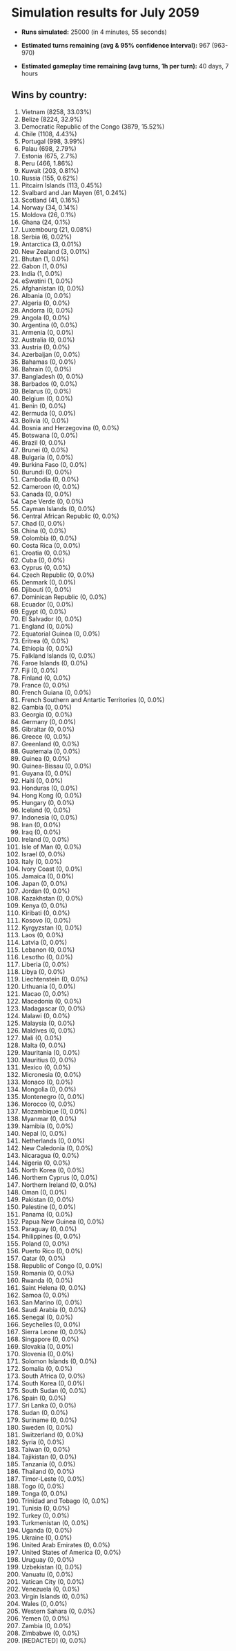 # Simulation results for July 2059

* **Runs simulated:** 25000 (in 4 minutes, 55 seconds)

* **Estimated turns remaining (avg & 95% confidence interval):** 967 (963-970)

* **Estimated gameplay time remaining (avg turns, 1h per turn):** 40 days, 7 hours

## Wins by country:
1. Vietnam (8258, 33.03%)
2. Belize (8224, 32.9%)
3. Democratic Republic of the Congo (3879, 15.52%)
4. Chile (1108, 4.43%)
5. Portugal (998, 3.99%)
6. Palau (698, 2.79%)
7. Estonia (675, 2.7%)
8. Peru (466, 1.86%)
9. Kuwait (203, 0.81%)
10. Russia (155, 0.62%)
11. Pitcairn Islands (113, 0.45%)
12. Svalbard and Jan Mayen (61, 0.24%)
13. Scotland (41, 0.16%)
14. Norway (34, 0.14%)
15. Moldova (26, 0.1%)
16. Ghana (24, 0.1%)
17. Luxembourg (21, 0.08%)
18. Serbia (6, 0.02%)
19. Antarctica (3, 0.01%)
20. New Zealand (3, 0.01%)
21. Bhutan (1, 0.0%)
22. Gabon (1, 0.0%)
23. India (1, 0.0%)
24. eSwatini (1, 0.0%)
25. Afghanistan (0, 0.0%)
26. Albania (0, 0.0%)
27. Algeria (0, 0.0%)
28. Andorra (0, 0.0%)
29. Angola (0, 0.0%)
30. Argentina (0, 0.0%)
31. Armenia (0, 0.0%)
32. Australia (0, 0.0%)
33. Austria (0, 0.0%)
34. Azerbaijan (0, 0.0%)
35. Bahamas (0, 0.0%)
36. Bahrain (0, 0.0%)
37. Bangladesh (0, 0.0%)
38. Barbados (0, 0.0%)
39. Belarus (0, 0.0%)
40. Belgium (0, 0.0%)
41. Benin (0, 0.0%)
42. Bermuda (0, 0.0%)
43. Bolivia (0, 0.0%)
44. Bosnia and Herzegovina (0, 0.0%)
45. Botswana (0, 0.0%)
46. Brazil (0, 0.0%)
47. Brunei (0, 0.0%)
48. Bulgaria (0, 0.0%)
49. Burkina Faso (0, 0.0%)
50. Burundi (0, 0.0%)
51. Cambodia (0, 0.0%)
52. Cameroon (0, 0.0%)
53. Canada (0, 0.0%)
54. Cape Verde (0, 0.0%)
55. Cayman Islands (0, 0.0%)
56. Central African Republic (0, 0.0%)
57. Chad (0, 0.0%)
58. China (0, 0.0%)
59. Colombia (0, 0.0%)
60. Costa Rica (0, 0.0%)
61. Croatia (0, 0.0%)
62. Cuba (0, 0.0%)
63. Cyprus (0, 0.0%)
64. Czech Republic (0, 0.0%)
65. Denmark (0, 0.0%)
66. Djibouti (0, 0.0%)
67. Dominican Republic (0, 0.0%)
68. Ecuador (0, 0.0%)
69. Egypt (0, 0.0%)
70. El Salvador (0, 0.0%)
71. England (0, 0.0%)
72. Equatorial Guinea (0, 0.0%)
73. Eritrea (0, 0.0%)
74. Ethiopia (0, 0.0%)
75. Falkland Islands (0, 0.0%)
76. Faroe Islands (0, 0.0%)
77. Fiji (0, 0.0%)
78. Finland (0, 0.0%)
79. France (0, 0.0%)
80. French Guiana (0, 0.0%)
81. French Southern and Antartic Territories (0, 0.0%)
82. Gambia (0, 0.0%)
83. Georgia (0, 0.0%)
84. Germany (0, 0.0%)
85. Gibraltar (0, 0.0%)
86. Greece (0, 0.0%)
87. Greenland (0, 0.0%)
88. Guatemala (0, 0.0%)
89. Guinea (0, 0.0%)
90. Guinea-Bissau (0, 0.0%)
91. Guyana (0, 0.0%)
92. Haiti (0, 0.0%)
93. Honduras (0, 0.0%)
94. Hong Kong (0, 0.0%)
95. Hungary (0, 0.0%)
96. Iceland (0, 0.0%)
97. Indonesia (0, 0.0%)
98. Iran (0, 0.0%)
99. Iraq (0, 0.0%)
100. Ireland (0, 0.0%)
101. Isle of Man (0, 0.0%)
102. Israel (0, 0.0%)
103. Italy (0, 0.0%)
104. Ivory Coast (0, 0.0%)
105. Jamaica (0, 0.0%)
106. Japan (0, 0.0%)
107. Jordan (0, 0.0%)
108. Kazakhstan (0, 0.0%)
109. Kenya (0, 0.0%)
110. Kiribati (0, 0.0%)
111. Kosovo (0, 0.0%)
112. Kyrgyzstan (0, 0.0%)
113. Laos (0, 0.0%)
114. Latvia (0, 0.0%)
115. Lebanon (0, 0.0%)
116. Lesotho (0, 0.0%)
117. Liberia (0, 0.0%)
118. Libya (0, 0.0%)
119. Liechtenstein (0, 0.0%)
120. Lithuania (0, 0.0%)
121. Macao (0, 0.0%)
122. Macedonia (0, 0.0%)
123. Madagascar (0, 0.0%)
124. Malawi (0, 0.0%)
125. Malaysia (0, 0.0%)
126. Maldives (0, 0.0%)
127. Mali (0, 0.0%)
128. Malta (0, 0.0%)
129. Mauritania (0, 0.0%)
130. Mauritius (0, 0.0%)
131. Mexico (0, 0.0%)
132. Micronesia (0, 0.0%)
133. Monaco (0, 0.0%)
134. Mongolia (0, 0.0%)
135. Montenegro (0, 0.0%)
136. Morocco (0, 0.0%)
137. Mozambique (0, 0.0%)
138. Myanmar (0, 0.0%)
139. Namibia (0, 0.0%)
140. Nepal (0, 0.0%)
141. Netherlands (0, 0.0%)
142. New Caledonia (0, 0.0%)
143. Nicaragua (0, 0.0%)
144. Nigeria (0, 0.0%)
145. North Korea (0, 0.0%)
146. Northern Cyprus (0, 0.0%)
147. Northern Ireland (0, 0.0%)
148. Oman (0, 0.0%)
149. Pakistan (0, 0.0%)
150. Palestine (0, 0.0%)
151. Panama (0, 0.0%)
152. Papua New Guinea (0, 0.0%)
153. Paraguay (0, 0.0%)
154. Philippines (0, 0.0%)
155. Poland (0, 0.0%)
156. Puerto Rico (0, 0.0%)
157. Qatar (0, 0.0%)
158. Republic of Congo (0, 0.0%)
159. Romania (0, 0.0%)
160. Rwanda (0, 0.0%)
161. Saint Helena (0, 0.0%)
162. Samoa (0, 0.0%)
163. San Marino (0, 0.0%)
164. Saudi Arabia (0, 0.0%)
165. Senegal (0, 0.0%)
166. Seychelles (0, 0.0%)
167. Sierra Leone (0, 0.0%)
168. Singapore (0, 0.0%)
169. Slovakia (0, 0.0%)
170. Slovenia (0, 0.0%)
171. Solomon Islands (0, 0.0%)
172. Somalia (0, 0.0%)
173. South Africa (0, 0.0%)
174. South Korea (0, 0.0%)
175. South Sudan (0, 0.0%)
176. Spain (0, 0.0%)
177. Sri Lanka (0, 0.0%)
178. Sudan (0, 0.0%)
179. Suriname (0, 0.0%)
180. Sweden (0, 0.0%)
181. Switzerland (0, 0.0%)
182. Syria (0, 0.0%)
183. Taiwan (0, 0.0%)
184. Tajikistan (0, 0.0%)
185. Tanzania (0, 0.0%)
186. Thailand (0, 0.0%)
187. Timor-Leste (0, 0.0%)
188. Togo (0, 0.0%)
189. Tonga (0, 0.0%)
190. Trinidad and Tobago (0, 0.0%)
191. Tunisia (0, 0.0%)
192. Turkey (0, 0.0%)
193. Turkmenistan (0, 0.0%)
194. Uganda (0, 0.0%)
195. Ukraine (0, 0.0%)
196. United Arab Emirates (0, 0.0%)
197. United States of America (0, 0.0%)
198. Uruguay (0, 0.0%)
199. Uzbekistan (0, 0.0%)
200. Vanuatu (0, 0.0%)
201. Vatican City (0, 0.0%)
202. Venezuela (0, 0.0%)
203. Virgin Islands (0, 0.0%)
204. Wales (0, 0.0%)
205. Western Sahara (0, 0.0%)
206. Yemen (0, 0.0%)
207. Zambia (0, 0.0%)
208. Zimbabwe (0, 0.0%)
209. [REDACTED] (0, 0.0%)
